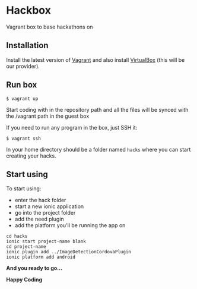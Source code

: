 # Hackbox
Vagrant box to base hackathons on

## Installation
Install the latest version of [Vagrant](https://www.vagrantup.com/downloads.html) and also install [VirtualBox](https://www.virtualbox.org/wiki/Downloads) (this will be our provider).


## Run box
```
$ vagrant up
```

Start coding with in the repository path and all the files will be synced with the /vagrant path in the guest box

If you need to run any program in the box, just SSH it:

```
$ vagrant ssh
```

In your home directory should be a folder named `hacks` where you can start creating your hacks.


## Start using
To start using:
- enter the hack folder
- start a new ionic application
- go into the project folder
- add the need plugin
- add the platform you'll be running the app on
```
cd hacks
ionic start project-name blank
cd project-name
ionic plugin add ../ImageDetectionCordovaPlugin
ionic platform add android
```
**And you ready to go...**

**Happy Coding**
